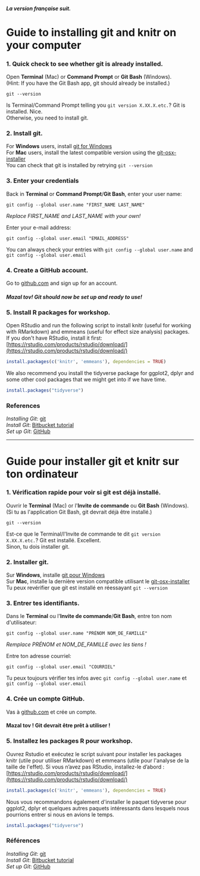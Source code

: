#### _La version française suit._

# Guide to installing git and knitr on your computer

### 1. Quick check to see whether git is already installed.

Open __Terminal__ (Mac) or __Command Prompt__ or __Git Bash__ (Windows).  
(Hint: If you have the Git Bash app, git should already be installed.)

```shell
git --version

```
Is Terminal/Command Prompt telling you ```git version X.XX.X.etc.```? Git is installed.  Nice.  
Otherwise, you need to install git.


### 2. Install git.

For __Windows__ users, install [git for Windows](https://gitforwindows.org/ "git for Windows")  
For __Mac__ users, install the latest compatible version using the [git-osx-installer](https://sourceforge.net/projects/git-osx-installer/files/ "git-osx-installer")  
You can check that git is installed by retrying ```git --version```


### 3. Enter your credentials

Back in __Terminal__ or __Command Prompt__/__Git Bash__, enter your user name:
```shell
git config --global user.name "FIRST_NAME LAST_NAME"
```
_Replace FIRST_NAME and LAST_NAME with your own!_  
  
Enter your e-mail address:
```shell
git config --global user.email "EMAIL_ADDRESS"
```
  
You can always check your entries with ```git config --global user.name``` and ```git config --global user.email```


### 4. Create a GitHub account.
Go to [github.com](https://github.com "GitHub") and sign up for an account.

##### Mazal tov! Git should now be set up and ready to use!


### 5. Install R packages for workshop.
Open RStudio and run the following script to install knitr (useful for working with RMarkdown) and emmeans (useful for effect size analysis) packages. If you don't have RStudio, install it first: [https://rstudio.com/products/rstudio/download/](https://rstudio.com/products/rstudio/download/)

```r
install.packages(c('knitr', 'emmeans'), dependencies = TRUE) 

```
We also recommend you install the tidyverse package for ggplot2, dplyr and some other cool packages that we might get into if we have time.

```r
install.packages("tidyverse")
```


### References
_Installing Git_: [git](https://git-scm.com/book/en/v2/Getting-Started-Installing-Git "Getting Started - Installing Git")  
_Install Git_: [Bitbucket tutorial](https://www.atlassian.com/git/tutorials/install-git "Install Git")  
_Set up Git_: [GitHub](https://help.github.com/en/github/getting-started-with-github/set-up-git "Set up Git")

***

# Guide pour installer git et knitr sur ton ordinateur

### 1. Vérification rapide pour voir si git est déjà installé.

Ouvrir le __Terminal__ (Mac) or l'__Invite de commande__ ou __Git Bash__ (Windows).  
(Si tu as l'application Git Bash, git devrait déjà être installé.)

```shell
git --version

```
Est-ce que le Terminal/l'Invite de commande te dit ```git version X.XX.X.etc.```? Git est installé.  Excellent.  
Sinon, tu dois installer git.


### 2. Installer git.

Sur __Windows__, installe [git pour Windows](https://gitforwindows.org/ "git pour Windows")  
Sur __Mac__, installe la dernière version compatible utilisant le [git-osx-installer](https://sourceforge.net/projects/git-osx-installer/files/ "git-osx-installer")  
Tu peux revérifier que git est installé en réessayant ```git --version```


### 3. Entrer tes identifiants.

Dans le __Terminal__ ou l'__Invite de commande__/__Git Bash__, entre ton nom d'utilisateur:
```shell
git config --global user.name "PRÉNOM NOM_DE_FAMILLE"
```
_Remplace PRÉNOM et NOM_DE_FAMILLE avec les tiens !_  
  
Entre ton adresse courriel:
```shell
git config --global user.email "COURRIEL"
```
  
Tu peux toujours vérifier tes infos avec ```git config --global user.name``` et ```git config --global user.email```


### 4. Crée un compte GitHub.
Vas à [github.com](https://github.com "GitHub") et crée un compte.

#### Mazal tov ! Git devrait être prêt à utiliser !


### 5. Installez les packages R pour workshop.
Ouvrez Rstudio et exécutez le script suivant pour installer les packages knitr (utile pour utiliser RMarkdown) et emmeans (utile pour l'analyse de la taille de l'effet). Si vous n’avez pas RStudio, installez-le d’abord : [https://rstudio.com/products/rstudio/download/](https://rstudio.com/products/rstudio/download/)

```r
install.packages(c('knitr', 'emmeans'), dependencies = TRUE) 

```
Nous vous recommandons également d'installer le paquet tidyverse pour ggplot2, dplyr et quelques autres paquets intéressants dans lesquels nous pourrions entrer si nous en avions le temps.

```r
install.packages("tidyverse")
```


### Références
_Installing Git_: [git](https://git-scm.com/book/en/v2/Getting-Started-Installing-Git "Getting Started - Installing Git")  
_Install Git_: [Bitbucket tutorial](https://www.atlassian.com/git/tutorials/install-git "Install Git")  
_Set up Git_: [GitHub](https://help.github.com/en/github/getting-started-with-github/set-up-git "Set up Git")
